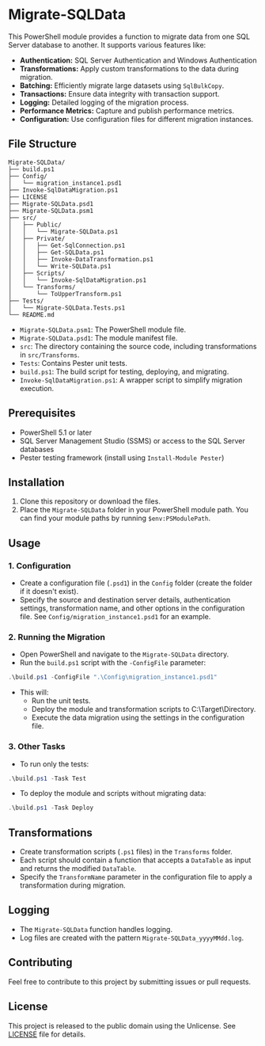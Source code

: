 # Migrate-SQLData

This PowerShell module provides a function to migrate data from one SQL Server database to another. It supports various features like:

* **Authentication:** SQL Server Authentication and Windows Authentication
* **Transformations:** Apply custom transformations to the data during migration.
* **Batching:**  Efficiently migrate large datasets using `SqlBulkCopy`.
* **Transactions:** Ensure data integrity with transaction support.
* **Logging:**  Detailed logging of the migration process.
* **Performance Metrics:**  Capture and publish performance metrics.
* **Configuration:**  Use configuration files for different migration instances.

## File Structure
```
Migrate-SQLData/
├── build.ps1
├── Config/
│   └── migration_instance1.psd1
├── Invoke-SqlDataMigration.ps1
├── LICENSE
├── Migrate-SQLData.psd1
├── Migrate-SQLData.psm1
├── src/
│   ├── Public/
│   │   └── Migrate-SQLData.ps1
│   ├── Private/
│   │   ├── Get-SqlConnection.ps1
│   │   ├── Get-SQLData.ps1
│   │   ├── Invoke-DataTransformation.ps1
│   │   └── Write-SQLData.ps1
│   ├── Scripts/
│   │   └── Invoke-SqlDataMigration.ps1
│   └── Transforms/
│       └── ToUpperTransform.ps1
├── Tests/
│   └── Migrate-SQLData.Tests.ps1
└── README.md
```

* `Migrate-SQLData.psm1`: The PowerShell module file.
* `Migrate-SQLData.psd1`: The module manifest file.
* `src`: The directory containing the source code, including transformations in `src/Transforms`.
* `Tests`: Contains Pester unit tests.
* `build.ps1`: The build script for testing, deploying, and migrating.
* `Invoke-SqlDataMigration.ps1`: A wrapper script to simplify migration execution.

## Prerequisites

*   PowerShell 5.1 or later
*   SQL Server Management Studio (SSMS) or access to the SQL Server databases
*   Pester testing framework (install using `Install-Module Pester`)

## Installation

1.  Clone this repository or download the files.
2.  Place the `Migrate-SQLData` folder in your PowerShell module path. You can find your module paths by running `$env:PSModulePath`.

## Usage

### 1. Configuration

*   Create a configuration file (`.psd1`) in the `Config` folder (create the folder if it doesn't exist).
*   Specify the source and destination server details, authentication settings, transformation name, and other options in the configuration file. See `Config/migration_instance1.psd1` for an example.

### 2. Running the Migration

*   Open PowerShell and navigate to the `Migrate-SQLData` directory.
*   Run the `build.ps1` script with the `-ConfigFile` parameter:

```powershell
.\build.ps1 -ConfigFile ".\Config\migration_instance1.psd1"
```

* This will:
    * Run the unit tests.
    * Deploy the module and transformation scripts to C:\Target\Directory.
    * Execute the data migration using the settings in the configuration file.

### 3. Other Tasks

* To run only the tests:
```powershell
.\build.ps1 -Task Test
```
* To deploy the module and scripts without migrating data:
```powershell
.\build.ps1 -Task Deploy
```

## Transformations

  * Create transformation scripts (`.ps1` files) in the `Transforms` folder.
  * Each script should contain a function that accepts a `DataTable` as input and returns the modified `DataTable`.
  * Specify the `TransformName` parameter in the configuration file to apply a transformation during migration.


## Logging

  * The `Migrate-SQLData` function handles logging.
  * Log files are created with the pattern `Migrate-SQLData_yyyyMMdd.log`.

## Contributing

Feel free to contribute to this project by submitting issues or pull requests.

## License

This project is released to the public domain using the Unlicense. See [LICENSE](LICENSE) file for details.
